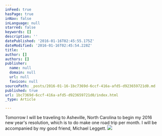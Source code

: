 ```yaml
---
inFeed: true
hasPage: true
inNav: false
inLanguage: null
starred: false
keywords: []
description: ''
datePublished: '2016-01-16T02:45:55.175Z'
dateModified: '2016-01-16T02:45:54.228Z'
title: ''
author: []
authors: []
publisher:
  name: null
  domain: null
  url: null
  favicon: null
sourcePath: _posts/2016-01-16-1bc7369d-6ccf-416a-afd5-d923659721d0.md
published: true
url: 1bc7369d-6ccf-416a-afd5-d923659721d0/index.html
_type: Article

---
```

Tomorrow I will be traveling to Asheville, North Carolina to begin my 2016 new year's resolution, which is to do make one road trip per month.  I will be accompanied by my good friend, Michael Leggett.
![](https://the-grid-user-content.s3-us-west-2.amazonaws.com/cbeded61-0466-4007-8803-105798761a8f.png)
